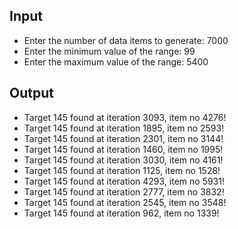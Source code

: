 ## Input

- Enter the number of data items to generate: 7000
- Enter the minimum value of the range: 99 
- Enter the maximum value of the range: 5400

## Output

- Target 145 found at iteration 3093, item no 4276!
- Target 145 found at iteration 1895, item no 2593!
- Target 145 found at iteration 2301, item no 3144!
- Target 145 found at iteration 1460, item no 1995!
- Target 145 found at iteration 3030, item no 4161!
- Target 145 found at iteration 1125, item no 1528!
- Target 145 found at iteration 4293, item no 5931!
- Target 145 found at iteration 2777, item no 3832!
- Target 145 found at iteration 2545, item no 3548!
- Target 145 found at iteration 962, item no 1339!
